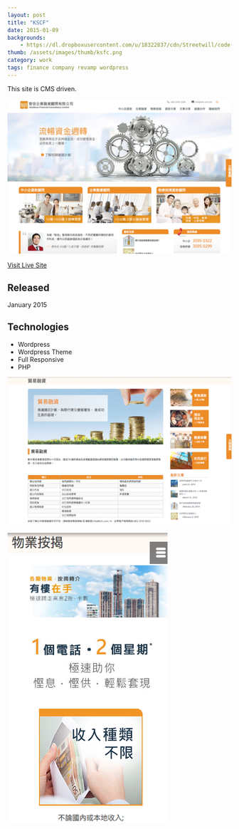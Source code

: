 ```yaml
---
layout: post
title: "KSCF"
date: 2015-01-09
backgrounds:
    - https://dl.dropboxusercontent.com/u/18322837/cdn/Streetwill/code-screen.jpg
thumb: /assets/images/thumb/ksfc.png
category: work
tags: finance company revamp wordpress
---
```


This site is CMS driven.

![ksfc](/assets/images/blog/ksfc-home.png)

[Visit Live Site](http://www.ksfc.com.hk)

## Released
January 2015

## Technologies
- Wordpress
- Wordpress Theme
- Full Responsive
- PHP

![ksfc](/assets/images/blog/ksfc-page.png)

![ksfc](/assets/images/blog/ksfc-mobile.png)
